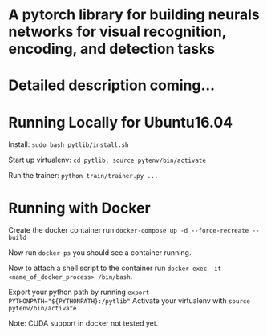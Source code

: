 # A pytorch library for building neurals networks for visual recognition, encoding, and detection tasks

# Detailed description coming...

# Running Locally for Ubuntu16.04

Install: `sudo bash pytlib/install.sh`

Start up virtualenv: `cd pytlib; source pytenv/bin/activate`

Run the trainer: `python train/trainer.py ...`

# Running with Docker
Create the docker container run `docker-compose up -d --force-recreate --build`

Now run `docker ps` you should see a container running.

Now to attach a shell script to the container run `docker exec -it <name_of_docker_process> /bin/bash`.

Export your python path by running `export PYTHONPATH="${PYTHONPATH}:/pytlib"`
Activate your virtualenv with `source pytenv/bin/activate`

Note: CUDA support in docker not tested yet.
